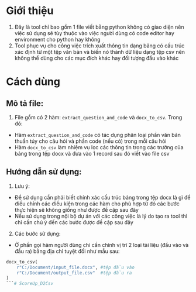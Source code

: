 # Giới thiệu
1. Đây là tool chỉ bao gồm 1 file viết bằng python không có giao diện nên việc sử dụng sẽ tùy thuộc vào việc người dùng có code editor hay environment cho python hay không
2. Tool phục vụ cho công việc trích xuất thông tin dạng bảng có cấu trúc xác định từ một tệp văn bản và biến nó thành dữ liệu dạng tệp csv nên không thể dùng cho các mục đích khác hay đối tượng đầu vào khác
# Cách dùng
## Mô tả file:
1. File gồm có 2 hàm: `extract_question_and_code` và `docx_to_csv`. Trong đó:
  - Hàm `extract_question_and_code` có tác dụng phân loại phần văn bản thuần túy cho câu hỏi và phần code (nếu có) trong mỗi câu hỏi
  - Hàm `docx_to_csv` làm nhiệm vụ lọc các thông tin trong các trường của bảng trong tệp docx và đưa vào 1 record sau đó viết vào file csv
## Hướng dẫn sử dụng:
1. Lưu ý:
  - Để sử dụng cần phải biết chính xác cấu trúc bảng trong tệp docx là gì để điều chỉnh các điều kiện trong các hàm cho phù hợp từ đó các bước thực hiện sẽ không giống như được đề cập sau đây
  - Nếu sử dụng trong nội bộ dự án với các công việc là lý do tạo ra tool thì chỉ cần chú ý đến các bước được đề cập sau đây
2. Các bước sử dụng:
  - Ở phần gọi hàm người dùng chỉ cần chỉnh vị trí 2 loại tài liệu (đầu vào và đầu ra) bằng địa chỉ tuyệt đối như mẫu sau:
```python
docx_to_csv(
    r"C:/Document/input_file.docx", #tệp đầu vào
    r"C:/Document/output_file.csv"  #tệp đầu ra
)
```#   S c o r e U p _ D 2 C s v 
 
 
